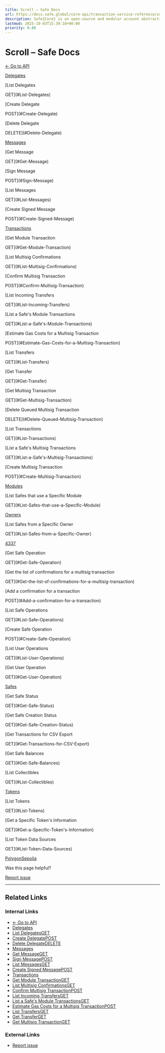 ```yaml
---
title: Scroll – Safe Docs
url: https://docs.safe.global/core-api/transaction-service-reference/scroll
description: Safe{Core} is an open-source and modular account abstraction stack. Learn about its features and how to use it.
lastmod: 2025-10-03T15:39:10+00:00
priority: 0.80
---
```


# Scroll – Safe Docs

[← Go to API](/core-api/transaction-service-overview)

[Delegates](#Delegates)

[List Delegates

GET](#List-Delegates)

[Create Delegate

POST](#Create-Delegate)

[Delete Delegate

DELETE](#Delete-Delegate)

[Messages](#Messages)

[Get Message

GET](#Get-Message)

[Sign Message

POST](#Sign-Message)

[List Messages

GET](#List-Messages)

[Create Signed Message

POST](#Create-Signed-Message)

[Transactions](#Transactions)

[Get Module Transaction

GET](#Get-Module-Transaction)

[List Multisig Confirmations

GET](#List-Multisig-Confirmations)

[Confirm Multisig Transaction

POST](#Confirm-Multisig-Transaction)

[List Incoming Transfers

GET](#List-Incoming-Transfers)

[List a Safe's Module Transactions

GET](#List-a-Safe's-Module-Transactions)

[Estimate Gas Costs for a Multisig Transaction

POST](#Estimate-Gas-Costs-for-a-Multisig-Transaction)

[List Transfers

GET](#List-Transfers)

[Get Transfer

GET](#Get-Transfer)

[Get Multisig Transaction

GET](#Get-Multisig-Transaction)

[Delete Queued Multisig Transaction

DELETE](#Delete-Queued-Multisig-Transaction)

[List Transactions

GET](#List-Transactions)

[List a Safe's Multisig Transactions

GET](#List-a-Safe's-Multisig-Transactions)

[Create Multisig Transaction

POST](#Create-Multisig-Transaction)

[Modules](#Modules)

[List Safes that use a Specific Module

GET](#List-Safes-that-use-a-Specific-Module)

[Owners](#Owners)

[List Safes from a Specific Owner

GET](#List-Safes-from-a-Specific-Owner)

[4337](#4337)

[Get Safe Operation

GET](#Get-Safe-Operation)

[Get the list of confirmations for a multisig transaction

GET](#Get-the-list-of-confirmations-for-a-multisig-transaction)

[Add a confirmation for a transaction

POST](#Add-a-confirmation-for-a-transaction)

[List Safe Operations

GET](#List-Safe-Operations)

[Create Safe Operation

POST](#Create-Safe-Operation)

[List User Operations

GET](#List-User-Operations)

[Get User Operation

GET](#Get-User-Operation)

[Safes](#Safes)

[Get Safe Status

GET](#Get-Safe-Status)

[Get Safe Creation Status

GET](#Get-Safe-Creation-Status)

[Get Transactions for CSV Export

GET](#Get-Transactions-for-CSV-Export)

[Get Safe Balances

GET](#Get-Safe-Balances)

[List Collectibles

GET](#List-Collectibles)

[Tokens](#Tokens)

[List Tokens

GET](#List-Tokens)

[Get a Specific Token's Information

GET](#Get-a-Specific-Token's-Information)

[List Token Data Sources

GET](#List-Token-Data-Sources)

[Polygon](/core-api/transaction-service-reference/polygon "Polygon")[Sepolia](/core-api/transaction-service-reference/sepolia "Sepolia")

Was this page helpful?

[Report issue](https://github.com/safe-global/safe-docs/issues/new?assignees=&labels=nextra-feedback&projects=&template=nextra-feedback.yml&title=%5BFeedback%5D+)

---

## Related Links

### Internal Links

- [← Go to API](https://docs.safe.global/core-api/transaction-service-overview)
- [Delegates](https://docs.safe.global/core-api/transaction-service-reference/scroll#Delegates)
- [List DelegatesGET](https://docs.safe.global/core-api/transaction-service-reference/scroll#List-Delegates)
- [Create DelegatePOST](https://docs.safe.global/core-api/transaction-service-reference/scroll#Create-Delegate)
- [Delete DelegateDELETE](https://docs.safe.global/core-api/transaction-service-reference/scroll#Delete-Delegate)
- [Messages](https://docs.safe.global/core-api/transaction-service-reference/scroll#Messages)
- [Get MessageGET](https://docs.safe.global/core-api/transaction-service-reference/scroll#Get-Message)
- [Sign MessagePOST](https://docs.safe.global/core-api/transaction-service-reference/scroll#Sign-Message)
- [List MessagesGET](https://docs.safe.global/core-api/transaction-service-reference/scroll#List-Messages)
- [Create Signed MessagePOST](https://docs.safe.global/core-api/transaction-service-reference/scroll#Create-Signed-Message)
- [Transactions](https://docs.safe.global/core-api/transaction-service-reference/scroll#Transactions)
- [Get Module TransactionGET](https://docs.safe.global/core-api/transaction-service-reference/scroll#Get-Module-Transaction)
- [List Multisig ConfirmationsGET](https://docs.safe.global/core-api/transaction-service-reference/scroll#List-Multisig-Confirmations)
- [Confirm Multisig TransactionPOST](https://docs.safe.global/core-api/transaction-service-reference/scroll#Confirm-Multisig-Transaction)
- [List Incoming TransfersGET](https://docs.safe.global/core-api/transaction-service-reference/scroll#List-Incoming-Transfers)
- [List a Safe's Module TransactionsGET](https://docs.safe.global/core-api/transaction-service-reference/scroll#List-a-Safe's-Module-Transactions)
- [Estimate Gas Costs for a Multisig TransactionPOST](https://docs.safe.global/core-api/transaction-service-reference/scroll#Estimate-Gas-Costs-for-a-Multisig-Transaction)
- [List TransfersGET](https://docs.safe.global/core-api/transaction-service-reference/scroll#List-Transfers)
- [Get TransferGET](https://docs.safe.global/core-api/transaction-service-reference/scroll#Get-Transfer)
- [Get Multisig TransactionGET](https://docs.safe.global/core-api/transaction-service-reference/scroll#Get-Multisig-Transaction)

### External Links

- [Report issue](https://github.com/safe-global/safe-docs/issues/new?assignees=&labels=nextra-feedback&projects=&template=nextra-feedback.yml&title=%5BFeedback%5D+)
